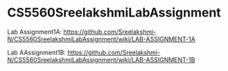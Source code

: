 # CS5560SreelakshmiLabAssignment

Lab Assignment1A: https://github.com/Sreelakshmi-N/CS5560SreelakshmiLabAssignment/wiki/LAB-ASSIGNMENT-1A

Lab AAssignment1B: https://github.com/Sreelakshmi-N/CS5560SreelakshmiLabAssignment/wiki/LAB-ASSIGNMENT-1B
